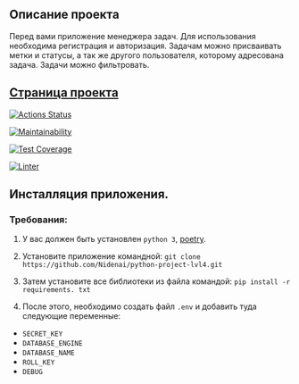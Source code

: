 ## Описание проекта
 
Перед вами приложение менеджера задач.
Для использования необходима регистрация и авторизация.
Задачам можно присваивать метки и статусы, а так же другого пользователя, которому адресована задача.
Задачи можно фильтровать.


## [Страница проекта](https://afternoon-citadel-86375.herokuapp.com/)

[![Actions Status](https://github.com/Nidenai/python-project-lvl4/workflows/hexlet-check/badge.svg)](https://github.com/Nidenai/python-project-lvl4/actions)

[![Maintainability](https://api.codeclimate.com/v1/badges/845c9ad13166925bdb85/maintainability)](https://codeclimate.com/github/Nidenai/python-project-lvl4/maintainability)

[![Test Coverage](https://api.codeclimate.com/v1/badges/845c9ad13166925bdb85/test_coverage)](https://codeclimate.com/github/Nidenai/python-project-lvl4/test_coverage)

[![Linter](https://github.com/Nidenai/python-project-lvl4/workflows/linter/badge.svg)](https://github.com/Nidenai/python-project-lvl4/linter)


## Инсталляция приложения.

### Требования:

1. У вас должен быть установлен `python 3`, [poetry](https://python-poetry.org/).

2. Установите приложение командной: 
`git clone https://github.com/Nidenai/python-project-lvl4.git`

3. Затем установите все библиотеки из файла командой:
`pip install -r requirements. txt`

4. После этого, необходимо создать файл `.env` и добавить туда следующие переменные:
* `SECRET_KEY`
* `DATABASE_ENGINE`
* `DATABASE_NAME`
* `ROLL_KEY`
* `DEBUG`

